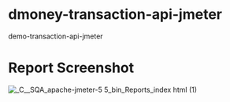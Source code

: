# dmoney-transaction-api-jmeter
demo-transaction-api-jmeter
# Report Screenshot
![_C__SQA_apache-jmeter-5 5_bin_Reports_index html (1)](https://github.com/Afifa-Tazremin-Oishi/dmoney-transaction-api-jmeter/assets/84584193/14fc9376-4dae-4bab-aa1d-48e7ef2d7b01)
